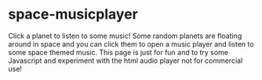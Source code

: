 # space-musicplayer
Click a planet to listen to some music!
Some random planets are floating around in space and you can click them to open a music player and listen to some space themed music. This page is just for fun and to try some Javascript and experiment with the html audio player not for commercial use!
